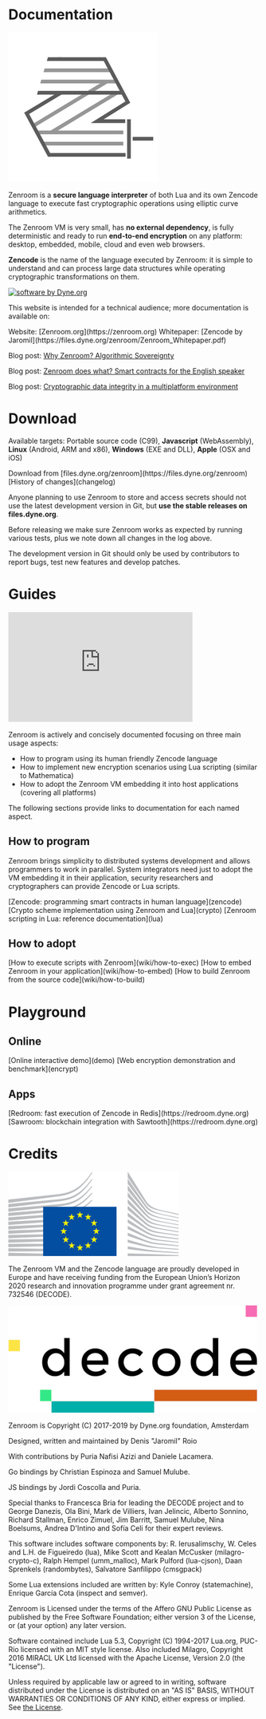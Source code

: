 # Documentation

![Zenroom logo](img/zenroom_logo-sm.jpg)

Zenroom is a **secure language interpreter** of both Lua and its own
Zencode language to execute fast cryptographic operations using
elliptic curve arithmetics.

The Zenroom VM is very small, has **no external dependency**, is fully
deterministic and ready to run **end-to-end encryption** on any platform:
desktop, embedded, mobile, cloud and even web browsers.

**Zencode** is the name of the language executed by Zenroom: it is simple
to understand and can process large data structures while operating
cryptographic transformations on them.

[![software by Dyne.org](https://zenroom.dyne.org/img/software_by_dyne.png)](http://www.dyne.org)

This website is intended for a technical audience; more documentation is
available on:

<span class="big">
<span class="mdi mdi-home"></span> Website: [Zenroom.org](https://zenroom.org)
</span>

<span class="big">
<span class="mdi mdi-school"></span> Whitepaper: [Zencode by Jaromil](https://files.dyne.org/zenroom/Zenroom_Whitepaper.pdf)
</span>

<span class="mdi mdi-hand"></span> Blog post: [Why Zenroom? Algorithmic Sovereignty](https://decodeproject.eu/blog/algorithmic-sovereignty-decode)

<span class="mdi mdi-vote"></span> Blog post: [Zenroom does what? Smart contracts for the English speaker](https://decodeproject.eu/blog/smart-contracts-english-speaker)

<span class="mdi mdi-puzzle"></span> Blog post: [Cryptographic data integrity in a multiplatform environment](https://decodeproject.eu/blog/cryptographic-data-integrity-multiplatform-environment)

# Download

<span class="mdi mdi-target"></span>
Available targets: Portable source code (C99), **Javascript** (WebAssembly), **Linux** (Android, ARM and x86), **Windows** (EXE and DLL), **Apple** (OSX and iOS)

<span class="big">
<span class="mdi mdi-download"></span>
Download from [files.dyne.org/zenroom](https://files.dyne.org/zenroom)
</span>

<span class="big">
<span class="mdi mdi-history"></span>
[History of changes](changelog)
</span>

Anyone planning to use Zenroom to store and access secrets should not
use the latest development version in Git, but **use the stable
releases on files.dyne.org**.

Before releasing we make sure Zenroom works as expected by running
various tests, plus we note down all changes in the log above.

The development version in Git should only be used by contributors to
report bugs, test new features and develop patches.

# Guides

<iframe src='https://www.openhub.net/p/zenroom/widgets/project_factoids_stats' scrolling='no' marginHeight='0' marginWidth='0' style='height: 220px; width: 370px; border: none'></iframe>

Zenroom is actively and concisely documented focusing on three main usage aspects:

- How to program using its human friendly Zencode language
- How to implement new encryption scenarios using Lua scripting (similar to Mathematica)
- How to adopt the Zenroom VM embedding it into host applications (covering all platforms)

The following sections provide links to documentation for each named aspect.

## How to program

Zenroom brings simplicity to distributed systems development and
allows programmers to work in parallel. System integrators need just
to adopt the VM embedding it in their application, security
researchers and cryptographers can provide Zencode or Lua scripts.

<span class="big">
<span class="mdi mdi-flag"></span>
[Zencode: programming smart contracts in human language](zencode)
</span>

<span class="big">
<span class="mdi mdi-math-compass"></span>
[Crypto scheme implementation using Zenroom and Lua](crypto)
</span>

<span class="big">
<span class="mdi mdi-code-braces"></span>
[Zenroom scripting in Lua: reference documentation](lua)
</span>

## How to adopt

<span class="big">
<span class="mdi mdi-run"></span>
[How to execute scripts with Zenroom](wiki/how-to-exec)
</span>

<span class="big">
<span class="mdi mdi-package"></span>
[How to embed Zenroom in your application](wiki/how-to-embed)
</span>

<span class="big">
<span class="mdi mdi-cogs"></span>
[How to build Zenroom from the source code](wiki/how-to-build)
</span>

# Playground

## Online

<span class="big">
<span class="mdi mdi-hand-pointing-right"></span>
[Online interactive demo](demo)
</span>

<span class="big">
<span class="mdi mdi-web"></span>
[Web encryption demonstration and benchmark](encrypt)
</span>

## Apps

<span class="big">
<span class="mdi mdi-network"></span>
[Redroom: fast execution of Zencode in Redis](https://redroom.dyne.org)
</span>

<span class="big">
<span class="mdi mdi-eye"></span>
[Sawroom: blockchain integration with Sawtooth](https://redroom.dyne.org)
</span>


# Credits

![Project funded by the European Commission](img/ec_logo.png)

The Zenroom VM and the Zencode language are proudly developed in
Europe and have receiving funding from the European Union’s Horizon
2020 research and innovation programme under grant agreement
nr. 732546 (DECODE).

[![DECODE project](img/decode.jpg)](https://decodeproject.eu)

Zenroom is Copyright (C) 2017-2019 by Dyne.org foundation, Amsterdam

Designed, written and maintained by Denis "Jaromil" Roio

With contributions by Puria Nafisi Azizi and Daniele Lacamera.

Go bindings by Christian Espinoza and Samuel Mulube.

JS bindings by Jordi Coscolla and Puria.

Special thanks to Francesca Bria for leading the DECODE project and to
George Danezis, Ola Bini, Mark de Villiers, Ivan Jelincic, Alberto
Sonnino, Richard Stallman, Enrico Zimuel, Jim Barritt, Samuel Mulube,
Nina Boelsums, Andrea D'Intino and Sofía Celi for their expert
reviews.

This software includes software components by: R. Ierusalimschy,
W. Celes and L.H. de Figueiredo (lua), Mike Scott and Kealan McCusker
(milagro-crypto-c), Ralph Hempel (umm_malloc), Mark Pulford
(lua-cjson), Daan Sprenkels (randombytes), Salvatore Sanfilippo
(cmsgpack)

Some Lua extensions included are written by: Kyle Conroy
(statemachine), Enrique García Cota (inspect and semver).

Zenroom is Licensed under the terms of the Affero GNU Public License as
published by the Free Software Foundation; either version 3 of the
License, or (at your option) any later version.

Software contained include Lua 5.3, Copyright (C) 1994-2017 Lua.org,
PUC-Rio licensed with an MIT style license. Also included Milagro,
Copyright 2016 MIRACL UK Ltd licensed with the Apache License, Version
2.0 (the "License").

<!-- We are committed to contribute our code to communities and societies -->
<!-- adopting it as free and open source, according to the Free Software -->
<!-- Foundation guidelines and GNU artisanal traditions. Here is our -->
<!-- [Contributor License Agreement](Agreement.md). -->

Unless required by applicable law or agreed to in writing, software
distributed under the License is distributed on an "AS IS" BASIS,
WITHOUT WARRANTIES OR CONDITIONS OF ANY KIND, either express or
implied.  See [the License](LICENSE.txt).
